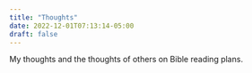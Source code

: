 ```yaml
---
title: "Thoughts"
date: 2022-12-01T07:13:14-05:00
draft: false
---
```

My thoughts and the thoughts of others on Bible reading plans. 